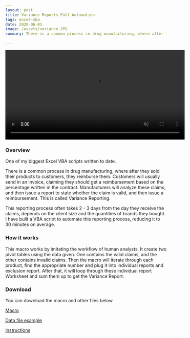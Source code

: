 ```yaml
--- 
layout: post
title: Variance Reports Full Automation
tags: excel-vba
date: 2020-06-01
image: /assets/variance.JPG
summary: There is a common process in drug manufacturing, where after they sold their products to customers, they reimburse them. Customers will usually send in an invoice, claiming they should get a reimbursement based on the percentage written in the contract. Manufacturers will analyze these claims, and then issue a report to state whether the claim is valid, and then issue a reimbursement. This is called Variance Reporting.</br></br>This reporting process often takes 2 - 3 days from the day they receive the claims, depends on the client size and the quantities of brands they bought. I have built a VBA script to automate this reporting process, reducing it to 30 minutes on average. </br></br> One of my biggest Excel VBA scripts written to date. ​

---
```


<p align="center">
	<video muted autoplay controls loop width="560">
    	<source src="{{ site.media_path }}/variance.mp4" type="video/mp4">
	</video>
</p>

### Overview 
One of my biggest Excel VBA scripts written to date. ​

There is a common process in drug manufacturing, where after they sold their products to customers, they reimburse them. Customers will usually send in an invoice, claiming they should get a reimbursement based on the percentage written in the contract. Manufacturers will analyze these claims, and then issue a report to state whether the claim is valid, and then issue a reimbursement. This is called Variance Reporting.

This reporting process often takes 2 - 3 days from the day they receive the claims, depends on the client size and the quantities of brands they bought. I have built a VBA script to automate this reporting process, reducing it to 30 minutes on average.  

### How it works  
This macro works by imitating the workflow of human analysts. It create two pivot tables using the data given. One contains the valid claims, and the other contains invalid claims. Then the macro will iterate through each product, find the appropriate number and plug it into individual reports and exclusion report. After that, it will loop through these individual report Worksheet and sum them up to get the Variance Report.

### Download 

You can download the macro and other files below.

[Macro](https://drive.google.com/file/d/1tNfYE2xwUEqsVwPspBiKobMcqOQUefTv/view?usp=sharing)

[Data file example](https://drive.google.com/file/d/17vi6YcvymiNXZ60MJ6ldUMDKe_w8ezGK/view?usp=sharing)

[Instructions](https://drive.google.com/file/d/1dKkPqG6Wjx5n8GEFURgIPNhEmlsyNd4i/view?usp=sharing)